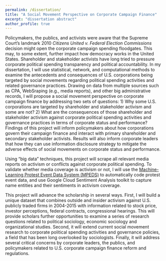 ```yaml
---
permalink: /dissertation/
title: "A Social Movement Perspective on Corporate Campaign Finance"
excerpt: "dissertation abstract"
author_profile: true
---
```


Policymakers, the publics, and activists were aware that the Supreme Court’s landmark 2010 *Citizens United v. Federal Election Commissions* decision might open the corporate campaign spending floodgates. This may, to some extent, further impact how democracy works in the United States. Shareholder and stakeholder activists have long tried to pressure corporate political spending transparency and political accountability. In my dissertation, I will use statistical, network, and computational methods to examine the antecedents and consequences of U.S. corporations being targeted by social movements regarding political spending activities and related governance practices. Drawing on data from multiple sources such as CPA, WebSraping (e.g., media reports), and other big administrative records, I will propose a social movement perspective on corporate campaign finance by addressing two sets of questions: 1) Why some U.S. corporations are targeted by shareholder and stakeholder activism and some are not? 2) What are the consequences of those shareholder and stakeholder activism against corporate political spending activities and governance practices in terms of corporate status and performance? Findings of this project will inform policymakers about how corporations govern their campaign finance and interact with primary shareholder and secondary stakeholder activists. Results will also inform corporate leaders that how they can use information disclosure strategy to mitigate the adverse effects of social movements on corporate status and performance.

Using “big data” techniques, this project will scrape all relevant media reports on activism or conflicts against corporate political spending. To validate whether media coverage is activism or not, I will use the [Machine-Learning Protest Event Data System (MPEDS)](https://mpeds.github.io/) to automatically code protest event data, and use Google Cloud Sentiment Analysis toolkit to capture name entities and their sentiments in activism coverage.

This project will advance the scholarship in several ways. First, I will build a unique dataset that combines outside and insider activism against U.S. publicly traded firms in 2004-2015 with information related to stock price, investor perceptions, federal contracts, congressional hearings. This will provide scholars further opportunities to examine a series of research questions related to political sociology, economic sociology and organizational studies. Second, it will extend current social movement research to corporate political spending activities and governance policies, a field that has been long overlooked by sociologists. Finally, it will address several critical concerns by corporate leaders, the publics, and policymakers related to U.S. corporate campaign finance reform and regulations.
